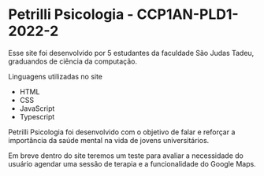 # Petrilli Psicologia - CCP1AN-PLD1-2022-2 

Esse site foi desenvolvido por 5 estudantes da faculdade São Judas Tadeu, graduandos de ciência da computação.

Linguagens utilizadas no site
* HTML
* CSS
* JavaScript 
* Typescript 

Petrilli Psicologia foi desenvolvido com o objetivo de falar e reforçar a importância da saúde mental na vida de jovens universitários. 

Em breve dentro do site teremos um teste para avaliar a necessidade do usuário agendar uma sessão de terapia e a funcionalidade do Google Maps.
